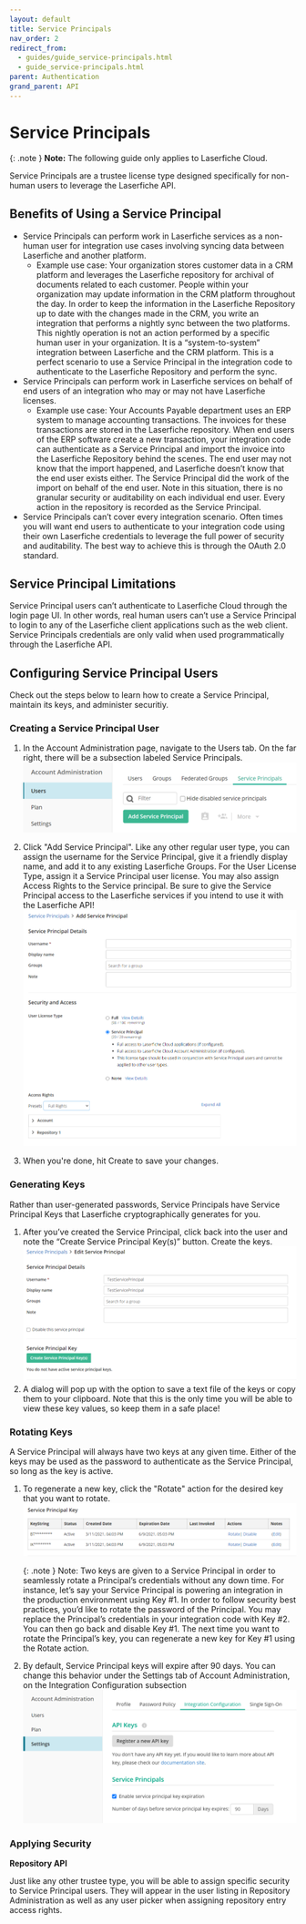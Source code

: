 ```yaml
---
layout: default
title: Service Principals
nav_order: 2
redirect_from:
  - guides/guide_service-principals.html
  - guide_service-principals.html
parent: Authentication
grand_parent: API
---
```


<!--© 2024 Laserfiche.
See LICENSE-DOCUMENTATION and LICENSE-CODE in the project root for license information.-->

# Service Principals

{: .note }
**Note:** The following guide only applies to Laserfiche Cloud.

Service Principals are a trustee license type designed specifically for non-human users to leverage the Laserfiche API.

## Benefits of Using a Service Principal

- Service Principals can perform work in Laserfiche services as a non-human user for integration use cases involving syncing data between Laserfiche and another platform.
  - Example use case: Your organization stores customer data in a CRM platform and leverages the Laserfiche repository for archival of documents related to each customer. People within your organization may update information in the CRM platform throughout the day. In order to keep the information in the Laserfiche Repository up to date with the changes made in the CRM, you write an integration that performs a nightly sync between the two platforms. This nightly operation is not an action performed by a specific human user in your organization. It is a “system-to-system” integration between Laserfiche and the CRM platform. This is a perfect scenario to use a Service Principal in the integration code to authenticate to the Laserfiche Repository and perform the sync.
- Service Principals can perform work in Laserfiche services on behalf of end users of an integration who may or may not have Laserfiche licenses.
  - Example use case: Your Accounts Payable department uses an ERP system to manage accounting transactions. The invoices for these transactions are stored in the Laserfiche repository. When end users of the ERP software create a new transaction, your integration code can authenticate as a Service Principal and import the invoice into the Laserfiche Repository behind the scenes. The end user may not know that the import happened, and Laserfiche doesn’t know that the end user exists either. The Service Principal did the work of the import on behalf of the end user. Note in this situation, there is no granular security or auditability on each individual end user. Every action in the repository is recorded as the Service Principal.
- Service Principals can’t cover every integration scenario. Often times you will want end users to authenticate to your integration code using their own Laserfiche credentials to leverage the full power of security and auditability. The best way to achieve this is through the OAuth 2.0 standard.

## Service Principal Limitations

Service Principal users can’t authenticate to Laserfiche Cloud through the login page UI. In other words, real human users can’t use a Service Principal to login to any of the Laserfiche client applications such as the web client. Service Principals credentials are only valid when used programmatically through the Laserfiche API.

## Configuring Service Principal Users

Check out the steps below to learn how to create a Service Principal, maintain its keys, and administer securitiy.

### Creating a Service Principal User

1. In the Account Administration page, navigate to the Users tab. On the far right, there will be a subsection labeled Service Principals. ![](./assets/images/service-principals-01.png)

1. Click "Add Service Principal". Like any other regular user type, you can assign the username for the Service Principal, give it a friendly display name, and add it to any existing Laserfiche Groups. For the User License Type, assign it a Service Principal user license. You may also assign Access Rights to the Service principal. Be sure to give the Service Principal access to the Laserfiche services if you intend to use it with the Laserfiche API! ![](./assets/images/service-principals-02.png)
1. When you're done, hit Create to save your changes.

### Generating Keys

Rather than user-generated passwords, Service Principals have Service Principal Keys that Laserfiche cryptographically generates for you.

1. After you’ve created the Service Principal, click back into the user and note the “Create Service Principal Key(s)” button. Create the keys.![](./assets/images/service-principals-03.png)
1. A dialog will pop up with the option to save a text file of the keys or copy them to your clipboard. Note that this is the only time you will be able to view these key values, so keep them in a safe place!

### Rotating Keys

A Service Principal will always have two keys at any given time. Either of the keys may be used as the password to authenticate as the Service Principal, so long as the key is active.

1. To regenerate a new key, click the "Rotate" action for the desired key that you want to rotate. ![](./assets/images/service-principals-04.png)

    {: .note }
    Note: Two keys are given to a Service Principal in order to seamlessly rotate a Principal’s credentials without any down time. For instance, let’s say your Service Principal is powering an integration in the production environment using Key #1. In order to follow security best practices, you’d like to rotate the password of the Principal. You may replace the Principal’s credentials in your integration code with Key #2. You can then go back and disable Key #1. The next time you want to rotate the Principal’s key, you can regenerate a new key for Key #1 using the Rotate action.

1.  By default, Service Principal keys will expire after 90 days. You can change this behavior under the Settings tab of Account Administration, on the Integration Configuration subsection ![](./assets/images/service-principals-05.png)

### Applying Security

**Repository API**

Just like any other trustee type, you will be able to assign specific security to Service Principal users. They will appear in the user listing in Repository Administration as well as any user picker when assigning repository entry access rights.
